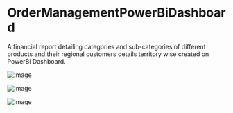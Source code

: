 # OrderManagementPowerBiDashboard

A financial report detailing categories and sub-categories of different products and their regional customers details territory wise created on PowerBi Dashboard.

![image](https://github.com/vishsharma0620/OrderManagementPowerBiDashboard/assets/133228606/da505b7a-51e9-442a-b234-7ff115991d9a)

![image](https://github.com/vishsharma0620/OrderManagementPowerBiDashboard/assets/133228606/63835d43-eac6-4943-808c-56ba1bb55527)

![image](https://github.com/vishsharma0620/OrderManagementPowerBiDashboard/assets/133228606/4164c855-edbb-4eae-a1d5-cb06da87044f)
